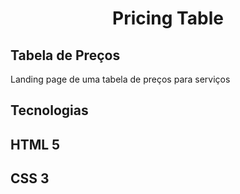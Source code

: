 <h1 align='center'> Pricing Table </h1>

## Tabela de Preços

Landing page de uma tabela de preços para serviços

## Tecnologias

<h2> HTML 5 </h2>
<h2> CSS 3 </h2>